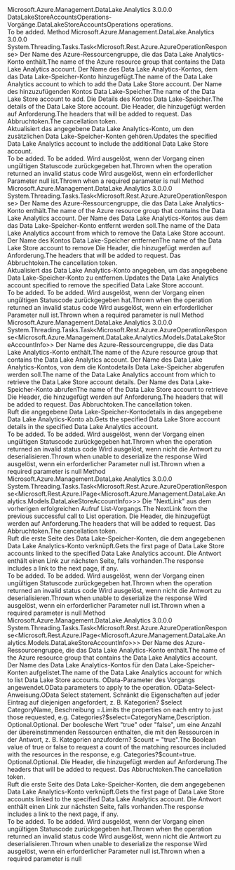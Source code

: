 <Type Name="IDataLakeStoreAccountsOperations" FullName="Microsoft.Azure.Management.DataLake.Analytics.IDataLakeStoreAccountsOperations">
  <TypeSignature Language="C#" Value="public interface IDataLakeStoreAccountsOperations" />
  <TypeSignature Language="ILAsm" Value=".class public interface auto ansi abstract IDataLakeStoreAccountsOperations" />
  <TypeSignature Language="DocId" Value="T:Microsoft.Azure.Management.DataLake.Analytics.IDataLakeStoreAccountsOperations" />
  <TypeSignature Language="VB.NET" Value="Public Interface IDataLakeStoreAccountsOperations" />
  <TypeSignature Language="F#" Value="type IDataLakeStoreAccountsOperations = interface" />
  <AssemblyInfo>
    <AssemblyName>Microsoft.Azure.Management.DataLake.Analytics</AssemblyName>
    <AssemblyVersion>3.0.0.0</AssemblyVersion>
  </AssemblyInfo>
  <Interfaces />
  <Docs>
    <summary>
            <span data-ttu-id="50adb-101">DataLakeStoreAccountsOperations-Vorgänge.</span><span class="sxs-lookup"><span data-stu-id="50adb-101">DataLakeStoreAccountsOperations operations.</span></span>
            </summary>
    <remarks>To be added.</remarks>
  </Docs>
  <Members>
    <Member MemberName="AddWithHttpMessagesAsync">
      <MemberSignature Language="C#" Value="public System.Threading.Tasks.Task&lt;Microsoft.Rest.Azure.AzureOperationResponse&gt; AddWithHttpMessagesAsync (string resourceGroupName, string accountName, string dataLakeStoreAccountName, Microsoft.Azure.Management.DataLake.Analytics.Models.AddDataLakeStoreParameters parameters = null, System.Collections.Generic.Dictionary&lt;string,System.Collections.Generic.List&lt;string&gt;&gt; customHeaders = null, System.Threading.CancellationToken cancellationToken = null);" />
      <MemberSignature Language="ILAsm" Value=".method public hidebysig newslot virtual instance class System.Threading.Tasks.Task`1&lt;class Microsoft.Rest.Azure.AzureOperationResponse&gt; AddWithHttpMessagesAsync(string resourceGroupName, string accountName, string dataLakeStoreAccountName, class Microsoft.Azure.Management.DataLake.Analytics.Models.AddDataLakeStoreParameters parameters, class System.Collections.Generic.Dictionary`2&lt;string, class System.Collections.Generic.List`1&lt;string&gt;&gt; customHeaders, valuetype System.Threading.CancellationToken cancellationToken) cil managed" />
      <MemberSignature Language="DocId" Value="M:Microsoft.Azure.Management.DataLake.Analytics.IDataLakeStoreAccountsOperations.AddWithHttpMessagesAsync(System.String,System.String,System.String,Microsoft.Azure.Management.DataLake.Analytics.Models.AddDataLakeStoreParameters,System.Collections.Generic.Dictionary{System.String,System.Collections.Generic.List{System.String}},System.Threading.CancellationToken)" />
      <MemberSignature Language="F#" Value="abstract member AddWithHttpMessagesAsync : string * string * string * Microsoft.Azure.Management.DataLake.Analytics.Models.AddDataLakeStoreParameters * System.Collections.Generic.Dictionary&lt;string, System.Collections.Generic.List&lt;string&gt;&gt; * System.Threading.CancellationToken -&gt; System.Threading.Tasks.Task&lt;Microsoft.Rest.Azure.AzureOperationResponse&gt;" Usage="iDataLakeStoreAccountsOperations.AddWithHttpMessagesAsync (resourceGroupName, accountName, dataLakeStoreAccountName, parameters, customHeaders, cancellationToken)" />
      <MemberType>Method</MemberType>
      <AssemblyInfo>
        <AssemblyName>Microsoft.Azure.Management.DataLake.Analytics</AssemblyName>
        <AssemblyVersion>3.0.0.0</AssemblyVersion>
      </AssemblyInfo>
      <ReturnValue>
        <ReturnType>System.Threading.Tasks.Task&lt;Microsoft.Rest.Azure.AzureOperationResponse&gt;</ReturnType>
      </ReturnValue>
      <Parameters>
        <Parameter Name="resourceGroupName" Type="System.String" />
        <Parameter Name="accountName" Type="System.String" />
        <Parameter Name="dataLakeStoreAccountName" Type="System.String" />
        <Parameter Name="parameters" Type="Microsoft.Azure.Management.DataLake.Analytics.Models.AddDataLakeStoreParameters" />
        <Parameter Name="customHeaders" Type="System.Collections.Generic.Dictionary&lt;System.String,System.Collections.Generic.List&lt;System.String&gt;&gt;" />
        <Parameter Name="cancellationToken" Type="System.Threading.CancellationToken" />
      </Parameters>
      <Docs>
        <param name="resourceGroupName">
            <span data-ttu-id="50adb-102">Der Name des Azure-Ressourcengruppe, die das Data Lake Analytics-Konto enthält.</span><span class="sxs-lookup"><span data-stu-id="50adb-102">The name of the Azure resource group that contains the Data Lake Analytics account.</span></span>
            </param>
        <param name="accountName">
            <span data-ttu-id="50adb-103">Der Name des Data Lake Analytics-Kontos, dem das Data Lake-Speicher-Konto hinzugefügt.</span><span class="sxs-lookup"><span data-stu-id="50adb-103">The name of the Data Lake Analytics account to which to add the Data Lake Store account.</span></span>
            </param>
        <param name="dataLakeStoreAccountName">
            <span data-ttu-id="50adb-104">Der Name des hinzuzufügenden Kontos Data Lake-Speicher.</span><span class="sxs-lookup"><span data-stu-id="50adb-104">The name of the Data Lake Store account to add.</span></span>
            </param>
        <param name="parameters">
            <span data-ttu-id="50adb-105">Die Details des Kontos Data Lake-Speicher.</span><span class="sxs-lookup"><span data-stu-id="50adb-105">The details of the Data Lake Store account.</span></span>
            </param>
        <param name="customHeaders">
            <span data-ttu-id="50adb-106">Die Header, die hinzugefügt werden auf Anforderung.</span><span class="sxs-lookup"><span data-stu-id="50adb-106">The headers that will be added to request.</span></span>
            </param>
        <param name="cancellationToken">
            <span data-ttu-id="50adb-107">Das Abbruchtoken.</span><span class="sxs-lookup"><span data-stu-id="50adb-107">The cancellation token.</span></span>
            </param>
        <summary>
            <span data-ttu-id="50adb-108">Aktualisiert das angegebene Data Lake Analytics-Konto, um den zusätzlichen Data Lake-Speicher-Konten gehören.</span><span class="sxs-lookup"><span data-stu-id="50adb-108">Updates the specified Data Lake Analytics account to include the additional Data Lake Store account.</span></span>
            </summary>
        <returns>To be added.</returns>
        <remarks>To be added.</remarks>
        <exception cref="T:Microsoft.Rest.Azure.CloudException">
            <span data-ttu-id="50adb-109">Wird ausgelöst, wenn der Vorgang einen ungültigen Statuscode zurückgegeben hat.</span><span class="sxs-lookup"><span data-stu-id="50adb-109">Thrown when the operation returned an invalid status code</span></span>
            </exception>
        <exception cref="T:Microsoft.Rest.ValidationException">
            <span data-ttu-id="50adb-110">Wird ausgelöst, wenn ein erforderlicher Parameter null ist.</span><span class="sxs-lookup"><span data-stu-id="50adb-110">Thrown when a required parameter is null</span></span>
            </exception>
      </Docs>
    </Member>
    <Member MemberName="DeleteWithHttpMessagesAsync">
      <MemberSignature Language="C#" Value="public System.Threading.Tasks.Task&lt;Microsoft.Rest.Azure.AzureOperationResponse&gt; DeleteWithHttpMessagesAsync (string resourceGroupName, string accountName, string dataLakeStoreAccountName, System.Collections.Generic.Dictionary&lt;string,System.Collections.Generic.List&lt;string&gt;&gt; customHeaders = null, System.Threading.CancellationToken cancellationToken = null);" />
      <MemberSignature Language="ILAsm" Value=".method public hidebysig newslot virtual instance class System.Threading.Tasks.Task`1&lt;class Microsoft.Rest.Azure.AzureOperationResponse&gt; DeleteWithHttpMessagesAsync(string resourceGroupName, string accountName, string dataLakeStoreAccountName, class System.Collections.Generic.Dictionary`2&lt;string, class System.Collections.Generic.List`1&lt;string&gt;&gt; customHeaders, valuetype System.Threading.CancellationToken cancellationToken) cil managed" />
      <MemberSignature Language="DocId" Value="M:Microsoft.Azure.Management.DataLake.Analytics.IDataLakeStoreAccountsOperations.DeleteWithHttpMessagesAsync(System.String,System.String,System.String,System.Collections.Generic.Dictionary{System.String,System.Collections.Generic.List{System.String}},System.Threading.CancellationToken)" />
      <MemberSignature Language="F#" Value="abstract member DeleteWithHttpMessagesAsync : string * string * string * System.Collections.Generic.Dictionary&lt;string, System.Collections.Generic.List&lt;string&gt;&gt; * System.Threading.CancellationToken -&gt; System.Threading.Tasks.Task&lt;Microsoft.Rest.Azure.AzureOperationResponse&gt;" Usage="iDataLakeStoreAccountsOperations.DeleteWithHttpMessagesAsync (resourceGroupName, accountName, dataLakeStoreAccountName, customHeaders, cancellationToken)" />
      <MemberType>Method</MemberType>
      <AssemblyInfo>
        <AssemblyName>Microsoft.Azure.Management.DataLake.Analytics</AssemblyName>
        <AssemblyVersion>3.0.0.0</AssemblyVersion>
      </AssemblyInfo>
      <ReturnValue>
        <ReturnType>System.Threading.Tasks.Task&lt;Microsoft.Rest.Azure.AzureOperationResponse&gt;</ReturnType>
      </ReturnValue>
      <Parameters>
        <Parameter Name="resourceGroupName" Type="System.String" />
        <Parameter Name="accountName" Type="System.String" />
        <Parameter Name="dataLakeStoreAccountName" Type="System.String" />
        <Parameter Name="customHeaders" Type="System.Collections.Generic.Dictionary&lt;System.String,System.Collections.Generic.List&lt;System.String&gt;&gt;" />
        <Parameter Name="cancellationToken" Type="System.Threading.CancellationToken" />
      </Parameters>
      <Docs>
        <param name="resourceGroupName">
            <span data-ttu-id="50adb-111">Der Name des Azure-Ressourcengruppe, die das Data Lake Analytics-Konto enthält.</span><span class="sxs-lookup"><span data-stu-id="50adb-111">The name of the Azure resource group that contains the Data Lake Analytics account.</span></span>
            </param>
        <param name="accountName">
            <span data-ttu-id="50adb-112">Der Name des Data Lake Analytics-Kontos aus dem das Data Lake-Speicher-Konto entfernt werden soll.</span><span class="sxs-lookup"><span data-stu-id="50adb-112">The name of the Data Lake Analytics account from which to remove the Data Lake Store account.</span></span>
            </param>
        <param name="dataLakeStoreAccountName">
            <span data-ttu-id="50adb-113">Der Name des Kontos Data Lake-Speicher entfernen</span><span class="sxs-lookup"><span data-stu-id="50adb-113">The name of the Data Lake Store account to remove</span></span>
            </param>
        <param name="customHeaders">
            <span data-ttu-id="50adb-114">Die Header, die hinzugefügt werden auf Anforderung.</span><span class="sxs-lookup"><span data-stu-id="50adb-114">The headers that will be added to request.</span></span>
            </param>
        <param name="cancellationToken">
            <span data-ttu-id="50adb-115">Das Abbruchtoken.</span><span class="sxs-lookup"><span data-stu-id="50adb-115">The cancellation token.</span></span>
            </param>
        <summary>
            <span data-ttu-id="50adb-116">Aktualisiert das Data Lake Analytics-Konto angegeben, um das angegebene Data Lake-Speicher-Konto zu entfernen.</span><span class="sxs-lookup"><span data-stu-id="50adb-116">Updates the Data Lake Analytics account specified to remove the specified Data Lake Store account.</span></span>
            </summary>
        <returns>To be added.</returns>
        <remarks>To be added.</remarks>
        <exception cref="T:Microsoft.Rest.Azure.CloudException">
            <span data-ttu-id="50adb-117">Wird ausgelöst, wenn der Vorgang einen ungültigen Statuscode zurückgegeben hat.</span><span class="sxs-lookup"><span data-stu-id="50adb-117">Thrown when the operation returned an invalid status code</span></span>
            </exception>
        <exception cref="T:Microsoft.Rest.ValidationException">
            <span data-ttu-id="50adb-118">Wird ausgelöst, wenn ein erforderlicher Parameter null ist.</span><span class="sxs-lookup"><span data-stu-id="50adb-118">Thrown when a required parameter is null</span></span>
            </exception>
      </Docs>
    </Member>
    <Member MemberName="GetWithHttpMessagesAsync">
      <MemberSignature Language="C#" Value="public System.Threading.Tasks.Task&lt;Microsoft.Rest.Azure.AzureOperationResponse&lt;Microsoft.Azure.Management.DataLake.Analytics.Models.DataLakeStoreAccountInfo&gt;&gt; GetWithHttpMessagesAsync (string resourceGroupName, string accountName, string dataLakeStoreAccountName, System.Collections.Generic.Dictionary&lt;string,System.Collections.Generic.List&lt;string&gt;&gt; customHeaders = null, System.Threading.CancellationToken cancellationToken = null);" />
      <MemberSignature Language="ILAsm" Value=".method public hidebysig newslot virtual instance class System.Threading.Tasks.Task`1&lt;class Microsoft.Rest.Azure.AzureOperationResponse`1&lt;class Microsoft.Azure.Management.DataLake.Analytics.Models.DataLakeStoreAccountInfo&gt;&gt; GetWithHttpMessagesAsync(string resourceGroupName, string accountName, string dataLakeStoreAccountName, class System.Collections.Generic.Dictionary`2&lt;string, class System.Collections.Generic.List`1&lt;string&gt;&gt; customHeaders, valuetype System.Threading.CancellationToken cancellationToken) cil managed" />
      <MemberSignature Language="DocId" Value="M:Microsoft.Azure.Management.DataLake.Analytics.IDataLakeStoreAccountsOperations.GetWithHttpMessagesAsync(System.String,System.String,System.String,System.Collections.Generic.Dictionary{System.String,System.Collections.Generic.List{System.String}},System.Threading.CancellationToken)" />
      <MemberSignature Language="F#" Value="abstract member GetWithHttpMessagesAsync : string * string * string * System.Collections.Generic.Dictionary&lt;string, System.Collections.Generic.List&lt;string&gt;&gt; * System.Threading.CancellationToken -&gt; System.Threading.Tasks.Task&lt;Microsoft.Rest.Azure.AzureOperationResponse&lt;Microsoft.Azure.Management.DataLake.Analytics.Models.DataLakeStoreAccountInfo&gt;&gt;" Usage="iDataLakeStoreAccountsOperations.GetWithHttpMessagesAsync (resourceGroupName, accountName, dataLakeStoreAccountName, customHeaders, cancellationToken)" />
      <MemberType>Method</MemberType>
      <AssemblyInfo>
        <AssemblyName>Microsoft.Azure.Management.DataLake.Analytics</AssemblyName>
        <AssemblyVersion>3.0.0.0</AssemblyVersion>
      </AssemblyInfo>
      <ReturnValue>
        <ReturnType>System.Threading.Tasks.Task&lt;Microsoft.Rest.Azure.AzureOperationResponse&lt;Microsoft.Azure.Management.DataLake.Analytics.Models.DataLakeStoreAccountInfo&gt;&gt;</ReturnType>
      </ReturnValue>
      <Parameters>
        <Parameter Name="resourceGroupName" Type="System.String" />
        <Parameter Name="accountName" Type="System.String" />
        <Parameter Name="dataLakeStoreAccountName" Type="System.String" />
        <Parameter Name="customHeaders" Type="System.Collections.Generic.Dictionary&lt;System.String,System.Collections.Generic.List&lt;System.String&gt;&gt;" />
        <Parameter Name="cancellationToken" Type="System.Threading.CancellationToken" />
      </Parameters>
      <Docs>
        <param name="resourceGroupName">
            <span data-ttu-id="50adb-119">Der Name des Azure-Ressourcengruppe, die das Data Lake Analytics-Konto enthält.</span><span class="sxs-lookup"><span data-stu-id="50adb-119">The name of the Azure resource group that contains the Data Lake Analytics account.</span></span>
            </param>
        <param name="accountName">
            <span data-ttu-id="50adb-120">Der Name des Data Lake Analytics-Kontos, von dem die Kontodetails Data Lake-Speicher abgerufen werden soll.</span><span class="sxs-lookup"><span data-stu-id="50adb-120">The name of the Data Lake Analytics account from which to retrieve the Data Lake Store account details.</span></span>
            </param>
        <param name="dataLakeStoreAccountName">
            <span data-ttu-id="50adb-121">Der Name des Data Lake-Speicher-Konto abrufen</span><span class="sxs-lookup"><span data-stu-id="50adb-121">The name of the Data Lake Store account to retrieve</span></span>
            </param>
        <param name="customHeaders">
            <span data-ttu-id="50adb-122">Die Header, die hinzugefügt werden auf Anforderung.</span><span class="sxs-lookup"><span data-stu-id="50adb-122">The headers that will be added to request.</span></span>
            </param>
        <param name="cancellationToken">
            <span data-ttu-id="50adb-123">Das Abbruchtoken.</span><span class="sxs-lookup"><span data-stu-id="50adb-123">The cancellation token.</span></span>
            </param>
        <summary>
            <span data-ttu-id="50adb-124">Ruft die angegebene Data Lake-Speicher-Kontodetails in das angegebene Data Lake Analytics-Konto ab.</span><span class="sxs-lookup"><span data-stu-id="50adb-124">Gets the specified Data Lake Store account details in the specified Data Lake Analytics account.</span></span>
            </summary>
        <returns>To be added.</returns>
        <remarks>To be added.</remarks>
        <exception cref="T:Microsoft.Rest.Azure.CloudException">
            <span data-ttu-id="50adb-125">Wird ausgelöst, wenn der Vorgang einen ungültigen Statuscode zurückgegeben hat.</span><span class="sxs-lookup"><span data-stu-id="50adb-125">Thrown when the operation returned an invalid status code</span></span>
            </exception>
        <exception cref="T:Microsoft.Rest.SerializationException">
            <span data-ttu-id="50adb-126">Wird ausgelöst, wenn nicht die Antwort zu deserialisieren.</span><span class="sxs-lookup"><span data-stu-id="50adb-126">Thrown when unable to deserialize the response</span></span>
            </exception>
        <exception cref="T:Microsoft.Rest.ValidationException">
            <span data-ttu-id="50adb-127">Wird ausgelöst, wenn ein erforderlicher Parameter null ist.</span><span class="sxs-lookup"><span data-stu-id="50adb-127">Thrown when a required parameter is null</span></span>
            </exception>
      </Docs>
    </Member>
    <Member MemberName="ListByAccountNextWithHttpMessagesAsync">
      <MemberSignature Language="C#" Value="public System.Threading.Tasks.Task&lt;Microsoft.Rest.Azure.AzureOperationResponse&lt;Microsoft.Rest.Azure.IPage&lt;Microsoft.Azure.Management.DataLake.Analytics.Models.DataLakeStoreAccountInfo&gt;&gt;&gt; ListByAccountNextWithHttpMessagesAsync (string nextPageLink, System.Collections.Generic.Dictionary&lt;string,System.Collections.Generic.List&lt;string&gt;&gt; customHeaders = null, System.Threading.CancellationToken cancellationToken = null);" />
      <MemberSignature Language="ILAsm" Value=".method public hidebysig newslot virtual instance class System.Threading.Tasks.Task`1&lt;class Microsoft.Rest.Azure.AzureOperationResponse`1&lt;class Microsoft.Rest.Azure.IPage`1&lt;class Microsoft.Azure.Management.DataLake.Analytics.Models.DataLakeStoreAccountInfo&gt;&gt;&gt; ListByAccountNextWithHttpMessagesAsync(string nextPageLink, class System.Collections.Generic.Dictionary`2&lt;string, class System.Collections.Generic.List`1&lt;string&gt;&gt; customHeaders, valuetype System.Threading.CancellationToken cancellationToken) cil managed" />
      <MemberSignature Language="DocId" Value="M:Microsoft.Azure.Management.DataLake.Analytics.IDataLakeStoreAccountsOperations.ListByAccountNextWithHttpMessagesAsync(System.String,System.Collections.Generic.Dictionary{System.String,System.Collections.Generic.List{System.String}},System.Threading.CancellationToken)" />
      <MemberSignature Language="F#" Value="abstract member ListByAccountNextWithHttpMessagesAsync : string * System.Collections.Generic.Dictionary&lt;string, System.Collections.Generic.List&lt;string&gt;&gt; * System.Threading.CancellationToken -&gt; System.Threading.Tasks.Task&lt;Microsoft.Rest.Azure.AzureOperationResponse&lt;Microsoft.Rest.Azure.IPage&lt;Microsoft.Azure.Management.DataLake.Analytics.Models.DataLakeStoreAccountInfo&gt;&gt;&gt;" Usage="iDataLakeStoreAccountsOperations.ListByAccountNextWithHttpMessagesAsync (nextPageLink, customHeaders, cancellationToken)" />
      <MemberType>Method</MemberType>
      <AssemblyInfo>
        <AssemblyName>Microsoft.Azure.Management.DataLake.Analytics</AssemblyName>
        <AssemblyVersion>3.0.0.0</AssemblyVersion>
      </AssemblyInfo>
      <ReturnValue>
        <ReturnType>System.Threading.Tasks.Task&lt;Microsoft.Rest.Azure.AzureOperationResponse&lt;Microsoft.Rest.Azure.IPage&lt;Microsoft.Azure.Management.DataLake.Analytics.Models.DataLakeStoreAccountInfo&gt;&gt;&gt;</ReturnType>
      </ReturnValue>
      <Parameters>
        <Parameter Name="nextPageLink" Type="System.String" />
        <Parameter Name="customHeaders" Type="System.Collections.Generic.Dictionary&lt;System.String,System.Collections.Generic.List&lt;System.String&gt;&gt;" />
        <Parameter Name="cancellationToken" Type="System.Threading.CancellationToken" />
      </Parameters>
      <Docs>
        <param name="nextPageLink">
            <span data-ttu-id="50adb-128">Die "NextLink" aus dem vorherigen erfolgreichen Aufruf List-Vorgangs.</span><span class="sxs-lookup"><span data-stu-id="50adb-128">The NextLink from the previous successful call to List operation.</span></span>
            </param>
        <param name="customHeaders">
            <span data-ttu-id="50adb-129">Die Header, die hinzugefügt werden auf Anforderung.</span><span class="sxs-lookup"><span data-stu-id="50adb-129">The headers that will be added to request.</span></span>
            </param>
        <param name="cancellationToken">
            <span data-ttu-id="50adb-130">Das Abbruchtoken.</span><span class="sxs-lookup"><span data-stu-id="50adb-130">The cancellation token.</span></span>
            </param>
        <summary>
            <span data-ttu-id="50adb-131">Ruft die erste Seite des Data Lake-Speicher-Konten, die dem angegebenen Data Lake Analytics-Konto verknüpft.</span><span class="sxs-lookup"><span data-stu-id="50adb-131">Gets the first page of Data Lake Store accounts linked to the specified Data Lake Analytics account.</span></span> <span data-ttu-id="50adb-132">Die Antwort enthält einen Link zur nächsten Seite, falls vorhanden.</span><span class="sxs-lookup"><span data-stu-id="50adb-132">The response includes a link to the next page, if any.</span></span>
            </summary>
        <returns>To be added.</returns>
        <remarks>To be added.</remarks>
        <exception cref="T:Microsoft.Rest.Azure.CloudException">
            <span data-ttu-id="50adb-133">Wird ausgelöst, wenn der Vorgang einen ungültigen Statuscode zurückgegeben hat.</span><span class="sxs-lookup"><span data-stu-id="50adb-133">Thrown when the operation returned an invalid status code</span></span>
            </exception>
        <exception cref="T:Microsoft.Rest.SerializationException">
            <span data-ttu-id="50adb-134">Wird ausgelöst, wenn nicht die Antwort zu deserialisieren.</span><span class="sxs-lookup"><span data-stu-id="50adb-134">Thrown when unable to deserialize the response</span></span>
            </exception>
        <exception cref="T:Microsoft.Rest.ValidationException">
            <span data-ttu-id="50adb-135">Wird ausgelöst, wenn ein erforderlicher Parameter null ist.</span><span class="sxs-lookup"><span data-stu-id="50adb-135">Thrown when a required parameter is null</span></span>
            </exception>
      </Docs>
    </Member>
    <Member MemberName="ListByAccountWithHttpMessagesAsync">
      <MemberSignature Language="C#" Value="public System.Threading.Tasks.Task&lt;Microsoft.Rest.Azure.AzureOperationResponse&lt;Microsoft.Rest.Azure.IPage&lt;Microsoft.Azure.Management.DataLake.Analytics.Models.DataLakeStoreAccountInfo&gt;&gt;&gt; ListByAccountWithHttpMessagesAsync (string resourceGroupName, string accountName, Microsoft.Rest.Azure.OData.ODataQuery&lt;Microsoft.Azure.Management.DataLake.Analytics.Models.DataLakeStoreAccountInfo&gt; odataQuery = null, string select = null, Nullable&lt;bool&gt; count = null, System.Collections.Generic.Dictionary&lt;string,System.Collections.Generic.List&lt;string&gt;&gt; customHeaders = null, System.Threading.CancellationToken cancellationToken = null);" />
      <MemberSignature Language="ILAsm" Value=".method public hidebysig newslot virtual instance class System.Threading.Tasks.Task`1&lt;class Microsoft.Rest.Azure.AzureOperationResponse`1&lt;class Microsoft.Rest.Azure.IPage`1&lt;class Microsoft.Azure.Management.DataLake.Analytics.Models.DataLakeStoreAccountInfo&gt;&gt;&gt; ListByAccountWithHttpMessagesAsync(string resourceGroupName, string accountName, class Microsoft.Rest.Azure.OData.ODataQuery`1&lt;class Microsoft.Azure.Management.DataLake.Analytics.Models.DataLakeStoreAccountInfo&gt; odataQuery, string select, valuetype System.Nullable`1&lt;bool&gt; count, class System.Collections.Generic.Dictionary`2&lt;string, class System.Collections.Generic.List`1&lt;string&gt;&gt; customHeaders, valuetype System.Threading.CancellationToken cancellationToken) cil managed" />
      <MemberSignature Language="DocId" Value="M:Microsoft.Azure.Management.DataLake.Analytics.IDataLakeStoreAccountsOperations.ListByAccountWithHttpMessagesAsync(System.String,System.String,Microsoft.Rest.Azure.OData.ODataQuery{Microsoft.Azure.Management.DataLake.Analytics.Models.DataLakeStoreAccountInfo},System.String,System.Nullable{System.Boolean},System.Collections.Generic.Dictionary{System.String,System.Collections.Generic.List{System.String}},System.Threading.CancellationToken)" />
      <MemberSignature Language="F#" Value="abstract member ListByAccountWithHttpMessagesAsync : string * string * Microsoft.Rest.Azure.OData.ODataQuery&lt;Microsoft.Azure.Management.DataLake.Analytics.Models.DataLakeStoreAccountInfo&gt; * string * Nullable&lt;bool&gt; * System.Collections.Generic.Dictionary&lt;string, System.Collections.Generic.List&lt;string&gt;&gt; * System.Threading.CancellationToken -&gt; System.Threading.Tasks.Task&lt;Microsoft.Rest.Azure.AzureOperationResponse&lt;Microsoft.Rest.Azure.IPage&lt;Microsoft.Azure.Management.DataLake.Analytics.Models.DataLakeStoreAccountInfo&gt;&gt;&gt;" Usage="iDataLakeStoreAccountsOperations.ListByAccountWithHttpMessagesAsync (resourceGroupName, accountName, odataQuery, select, count, customHeaders, cancellationToken)" />
      <MemberType>Method</MemberType>
      <AssemblyInfo>
        <AssemblyName>Microsoft.Azure.Management.DataLake.Analytics</AssemblyName>
        <AssemblyVersion>3.0.0.0</AssemblyVersion>
      </AssemblyInfo>
      <ReturnValue>
        <ReturnType>System.Threading.Tasks.Task&lt;Microsoft.Rest.Azure.AzureOperationResponse&lt;Microsoft.Rest.Azure.IPage&lt;Microsoft.Azure.Management.DataLake.Analytics.Models.DataLakeStoreAccountInfo&gt;&gt;&gt;</ReturnType>
      </ReturnValue>
      <Parameters>
        <Parameter Name="resourceGroupName" Type="System.String" />
        <Parameter Name="accountName" Type="System.String" />
        <Parameter Name="odataQuery" Type="Microsoft.Rest.Azure.OData.ODataQuery&lt;Microsoft.Azure.Management.DataLake.Analytics.Models.DataLakeStoreAccountInfo&gt;" />
        <Parameter Name="select" Type="System.String" />
        <Parameter Name="count" Type="System.Nullable&lt;System.Boolean&gt;" />
        <Parameter Name="customHeaders" Type="System.Collections.Generic.Dictionary&lt;System.String,System.Collections.Generic.List&lt;System.String&gt;&gt;" />
        <Parameter Name="cancellationToken" Type="System.Threading.CancellationToken" />
      </Parameters>
      <Docs>
        <param name="resourceGroupName">
            <span data-ttu-id="50adb-136">Der Name des Azure-Ressourcengruppe, die das Data Lake Analytics-Konto enthält.</span><span class="sxs-lookup"><span data-stu-id="50adb-136">The name of the Azure resource group that contains the Data Lake Analytics account.</span></span>
            </param>
        <param name="accountName">
            <span data-ttu-id="50adb-137">Der Name des Data Lake Analytics-Kontos für den Data Lake-Speicher-Konten aufgelistet.</span><span class="sxs-lookup"><span data-stu-id="50adb-137">The name of the Data Lake Analytics account for which to list Data Lake Store accounts.</span></span>
            </param>
        <param name="odataQuery">
            <span data-ttu-id="50adb-138">OData-Parameter des Vorgangs angewendet.</span><span class="sxs-lookup"><span data-stu-id="50adb-138">OData parameters to apply to the operation.</span></span>
            </param>
        <param name="select">
            <span data-ttu-id="50adb-139">OData-Select-Anweisung.</span><span class="sxs-lookup"><span data-stu-id="50adb-139">OData Select statement.</span></span> <span data-ttu-id="50adb-140">Schränkt die Eigenschaften auf jeder Eintrag auf diejenigen angefordert, z. B. Kategorien? $select CategoryName, Beschreibung =.</span><span class="sxs-lookup"><span data-stu-id="50adb-140">Limits the properties on each entry to just those requested, e.g. Categories?$select=CategoryName,Description.</span></span>
            <span data-ttu-id="50adb-141">Optional.</span><span class="sxs-lookup"><span data-stu-id="50adb-141">Optional.</span></span>
            </param>
        <param name="count">
            <span data-ttu-id="50adb-142">Der boolesche Wert "true" oder "false", um eine Anzahl der übereinstimmenden Ressourcen enthalten, die mit den Ressourcen in der Antwort, z. B. Kategorien anzufordern? $count = "true".</span><span class="sxs-lookup"><span data-stu-id="50adb-142">The Boolean value of true or false to request a count of the matching resources included with the resources in the response, e.g. Categories?$count=true.</span></span> <span data-ttu-id="50adb-143">Optional.</span><span class="sxs-lookup"><span data-stu-id="50adb-143">Optional.</span></span>
            </param>
        <param name="customHeaders">
            <span data-ttu-id="50adb-144">Die Header, die hinzugefügt werden auf Anforderung.</span><span class="sxs-lookup"><span data-stu-id="50adb-144">The headers that will be added to request.</span></span>
            </param>
        <param name="cancellationToken">
            <span data-ttu-id="50adb-145">Das Abbruchtoken.</span><span class="sxs-lookup"><span data-stu-id="50adb-145">The cancellation token.</span></span>
            </param>
        <summary>
            <span data-ttu-id="50adb-146">Ruft die erste Seite des Data Lake-Speicher-Konten, die dem angegebenen Data Lake Analytics-Konto verknüpft.</span><span class="sxs-lookup"><span data-stu-id="50adb-146">Gets the first page of Data Lake Store accounts linked to the specified Data Lake Analytics account.</span></span> <span data-ttu-id="50adb-147">Die Antwort enthält einen Link zur nächsten Seite, falls vorhanden.</span><span class="sxs-lookup"><span data-stu-id="50adb-147">The response includes a link to the next page, if any.</span></span>
            </summary>
        <returns>To be added.</returns>
        <remarks>To be added.</remarks>
        <exception cref="T:Microsoft.Rest.Azure.CloudException">
            <span data-ttu-id="50adb-148">Wird ausgelöst, wenn der Vorgang einen ungültigen Statuscode zurückgegeben hat.</span><span class="sxs-lookup"><span data-stu-id="50adb-148">Thrown when the operation returned an invalid status code</span></span>
            </exception>
        <exception cref="T:Microsoft.Rest.SerializationException">
            <span data-ttu-id="50adb-149">Wird ausgelöst, wenn nicht die Antwort zu deserialisieren.</span><span class="sxs-lookup"><span data-stu-id="50adb-149">Thrown when unable to deserialize the response</span></span>
            </exception>
        <exception cref="T:Microsoft.Rest.ValidationException">
            <span data-ttu-id="50adb-150">Wird ausgelöst, wenn ein erforderlicher Parameter null ist.</span><span class="sxs-lookup"><span data-stu-id="50adb-150">Thrown when a required parameter is null</span></span>
            </exception>
      </Docs>
    </Member>
  </Members>
</Type>